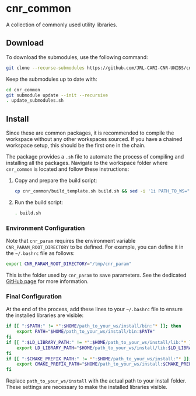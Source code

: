 # cnr_common
A collection of commonly used utility libraries.

## Download

To download the submodules, use the following command:
```bash 
git clone --recurse-submodules https://github.com/JRL-CARI-CNR-UNIBS/cnr_common.git
```

Keep the submodules up to date with:
```bash
cd cnr_common
git submodule update --init --recursive
. update_submodules.sh
```

## Install

Since these are common packages, it is recommended to compile the workspace without any other workspaces sourced. If you have a chained workspace setup, this should be the first one in the chain.

The package provides a `.sh` file to automate the process of compiling and installing all the packages. Navigate to the workspace folder where `cnr_common` is located and follow these instructions:

1. Copy and prepare the build script:
    ```bash
    cp cnr_common/build_template.sh build.sh && sed -i '1i PATH_TO_WS="$(pwd)"' build.sh
    ```

2. Run the build script:
    ```bash
    . build.sh
    ```

### Environment Configuration

Note that `cnr_param` requires the environment variable `CNR_PARAM_ROOT_DIRECTORY` to be defined. For example, you can define it in the `~/.bashrc` file as follows:

```bash
export CNR_PARAM_ROOT_DIRECTORY="/tmp/cnr_param"
```

This is the folder used by `cnr_param` to save parameters. See the dedicated [GitHub page](https://github.com/CNR-STIIMA-IRAS/cnr_param) for more information.

### Final Configuration

At the end of the process, add these lines to your `~/.bashrc` file to ensure the installed libraries are visible:

```bash
if [[ ":$PATH:" != *":$HOME/path_to_your_ws/install/bin:"* ]]; then
    export PATH="$HOME/path_to_your_ws/install/bin:$PATH"
fi
if [[ ":$LD_LIBRARY_PATH:" != *":$HOME/path_to_your_ws/install/lib:"* ]]; then
    export LD_LIBRARY_PATH="$HOME/path_to_your_ws/install/lib:$LD_LIBRARY_PATH"
fi
if [[ ":$CMAKE_PREFIX_PATH:" != *":$HOME/path_to_your_ws/install:"* ]]; then
    export CMAKE_PREFIX_PATH="$HOME/path_to_your_ws/install:$CMAKE_PREFIX_PATH"
fi
```

Replace `path_to_your_ws/install` with the actual path to your install folder. These settings are necessary to make the installed libraries visible.
